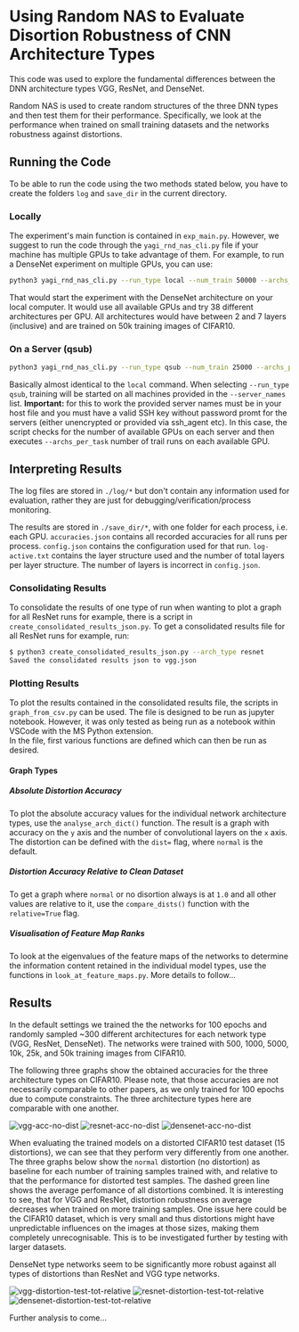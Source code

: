 # Using Random NAS to Evaluate Disortion Robustness of CNN Architecture Types

This code was used to explore the fundamental differences between the DNN
architecture types VGG, ResNet, and DenseNet.

Random NAS is used to create random structures of the three DNN types and then
test them for their performance. Specifically, we look at the performance when
trained on small training datasets and the networks robustness against distortions.

## Running the Code

To be able to run the code using the two methods stated below, you have to create
the folders `log` and `save_dir` in the current directory.

### Locally

The experiment's main function is contained in `exp_main.py`. However, we
suggest to run the code through the `yagi_rnd_nas_cli.py` file if your machine
has multiple GPUs to take advantage of them. For example, to run a DenseNet
experiment on multiple GPUs, you can use:

```bash
python3 yagi_rnd_nas_cli.py --run_type local --num_train 50000 --archs_per_task 38 --arch_type densenet --num_min_depth 2 --num_max_depth 7
```

That would start the experiment with the DenseNet architecture on your local computer.
It would use all available GPUs and try 38 different architectures per GPU.
All architectures would have between 2 and 7 layers (inclusive) and are trained
on 50k training images of CIFAR10.

### On a Server (qsub)

```bash
python3 yagi_rnd_nas_cli.py --run_type qsub --num_train 25000 --archs_per_task 20 --arch_type resnet --server_names yagi11 yagi12 yagi13 --file_to_run yagi_rnd_nas_resnet_archs.sh
```

Basically almost identical to the `local` command. When selecting `--run_type qsub`,
training will be started on all machines provided in the `--server_names` list.
**Important:** for this to work the provided server names must be in your host file
and you must have a valid SSH key without password promt for the servers
(either unencrypted or provided via ssh_agent etc).
In this case, the script checks for the number of available GPUs on each server
and then executes `--archs_per_task` number of trail runs on each available GPU.

## Interpreting Results

The log files are stored in `./log/*` but don't contain any information used for
evaluation, rather they are just for debugging/verification/process monitoring.

The results are stored in `./save_dir/*`, with one folder for each process,
i.e. each GPU. `accuracies.json` contains all recorded accuracies for all runs per
process. `config.json` contains the configuration used for that run.
`log-active.txt` contains the layer structure used and the number of total layers
per layer structure. The number of layers is incorrect in `config.json`.


### Consolidating Results

To consolidate the results of one type of run when wanting to plot a graph for
all ResNet runs for example, there is a script in `create_consolidated_results_json.py`.
To get a consolidated results file for all ResNet runs for example, run:

```bash
$ python3 create_consolidated_results_json.py --arch_type resnet
Saved the consolidated results json to vgg.json
```

### Plotting Results

To plot the results contained in the consolidated results file, the scripts in
`graph_from_csv.py` can be used. The file is designed to be run as jupyter notebook.
However, it was only tested as being run as a notebook within VSCode with the
MS Python extension.  
In the file, first various functions are defined which can then be run as desired.

#### Graph Types

##### Absolute Distortion Accuracy

To plot the absolute accuracy values for the individual network architecture
types, use the `analyse_arch_dict()` function. The result is a graph with
accuracy on the `y` axis and the number of convolutional layers on the `x` axis.
The distortion can be defined with the `dist=` flag, where `normal` is the
default.

##### Distortion Accuracy Relative to Clean Dataset

To get a graph where `normal` or no disortion always is at `1.0` and all other
values are relative to it, use the `compare_dists()` function with the
`relative=True` flag.

##### Visualisation of Feature Map Ranks

To look at the eigenvalues of the feature maps of the networks to determine the
information content retained in the individual model types, use the functions
in `look_at_feature_maps.py`. More details to follow...

## Results

In the default settings we trained the the networks for 100 epochs and randomly
sampled ~300 different architectures for each network type (VGG, ResNet,
DenseNet). The networks were trained with 500, 1000, 5000, 10k, 25k, and 50k
training images from CIFAR10.

The following three graphs show the obtained accuracies for the three architecture types on CIFAR10. Please note, that those accuracies are not necessarily comparable to other papers, as we only trained for 100 epochs due to compute constraints. The three architecture types here are comparable with one another.

![vgg-acc-no-dist](figs/vgg-test-accuracy-no-distortions.png "VGG Acc no Distortions")
![resnet-acc-no-dist](figs/resnet-test-accuracy-no-distortions.png "ResNet Acc no Distortions")
![densenet-acc-no-dist](figs/densenet-test-accuracy-no-distortions.png "DenseNet Acc no Distortions")

When evaluating the trained models on a distorted CIFAR10 test dataset (15 distortions), we can see that they perform very differently from one another. The three graphs below show the `normal` distortion (no distortion) as baseline for each number of training samples trained with, and relative to that the performance for distorted test samples. The dashed green line shows the average perfomance of all distortions combined. It is interesting to see, that for VGG and ResNet, distortion robustness on average decreases when trained on more training samples. One issue here could be the CIFAR10 dataset, which is very small and thus distortions might have unpredictable influences on the images at those sizes, making them completely unrecognisable. This is to be investigated further by testing with larger datasets.

DenseNet type networks seem to be significantly more robust against all types of distortions than ResNet and VGG type networks.

![vgg-distortion-test-tot-relative](figs/vgg-distortion-test-tot-relative.png "VGG")
![resnet-distortion-test-tot-relative](figs/resnet-distortion-test-tot-relative.png "ResNet")
![densenet-distortion-test-tot-relative](figs/densenet-distortion-test-tot-relative.png "DenseNet")

Further analysis to come...
